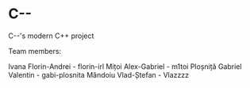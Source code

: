 # C--
C--'s modern C++ project

Team members:

Ivana Florin-Andrei - florin-irl
Mițoi Alex-Gabriel - m1toi
Ploșniță Gabriel Valentin - gabi-plosnita
Măndoiu Vlad-Ștefan - Vlazzzz